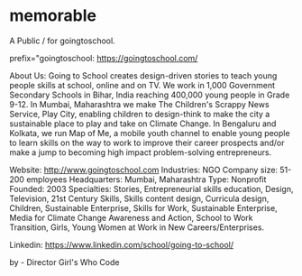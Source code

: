 # memorable
A Public / for goingtoschool.

prefix="goingtoschool: https://goingtoschool.com/

About Us:
Going to School creates design-driven stories to teach young people skills at school, 
online and on TV.  We work in 1,000 Government Secondary Schools in Bihar, India reaching 400,000 young people in Grade 9-12. 
In Mumbai, Maharashtra we make The Children's Scrappy News Service, Play City, enabling children to design-think to make 
the city a sustainable place to play and take on Climate Change. In Bengaluru and Kolkata, we run Map of Me, 
a mobile youth channel to enable young people to learn skills on the way to work to improve their career prospects 
and/or make a jump to becoming high impact problem-solving entrepreneurs.

Website:        http://www.goingtoschool.com
Industries:     NGO
Company size:   51-200 employees
Headquarters:   Mumbai, Maharashtra
Type:           Nonprofit
Founded:        2003
Specialties:    Stories, 
                  Entrepreneurial skills education,
                  Design,
                  Television,
                  21st Century Skills,
                  Skills content design,
                  Curricula design,
                  Children,
                  Sustainable Enterprise,
                  Skills for Work,
                  Sustainable Enterprise,
                  Media for Climate Change Awareness and Action,
                  School to Work Transition,
                  Girls,
                  Young Women at Work in New Careers/Enterprises.
                  
 Linkedin:      https://www.linkedin.com/school/going-to-school/

by - Director Girl's Who Code
